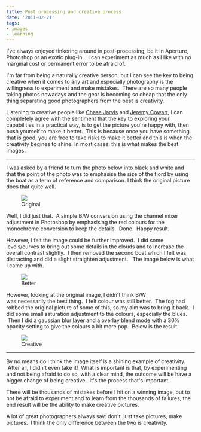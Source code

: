 ```yaml
---
title: Post processing and creative process
date: '2011-02-21'
tags:
- images
- learning
---
```


I've always enjoyed tinkering around in post-processing, be it in Aperture, Photoshop or an exotic plug-in.   I can experiment as much as I like with no marginal cost or permanent error to be afraid of.

I'm far from being a naturally creative person, but I can see the key to being creative when it comes to any art and especially photography is the willingness to experiment and make mistakes.  There are so many people taking photos nowadays and the gear is becoming so cheap that the only thing separating good photographers from the best is creativity.

Listening to creative people like [Chase Jarvis][1] and [Jeremy Cowart][2], I can completely agree with the sentiment that the key to exploring your capabilities in a practical way, is to get the picture you're happy with, then push yourself to make it better.  This is because once you have something that is good, you are free to take risks to make it better and this is when the creativity begines to shine. In most cases, this is what makes the best images.

---- 

I was asked by a friend to turn the photo below into black and white and that the point of the photo was to emphasise the size of the fjord by using the boat as a term of reference and comparison. I think the original picture does that quite well.

<p>
    <figure>
        <img src="/images/2011/02/p4023089_orig.jpg" />
        <figcaption>Original</figcaption>
    </figure>
</p>

Well, I did just that.  A simple B/W conversion using the channel mixer adjustment in Photoshop by emphasising the red colours for the monochrome conversion to keep the details.  Done.  Happy result.

However, I felt the image could be further improved.  I did some levels/curves to bring out some details in the clouds and to increase the overall contrast slightly.  I then removed the second boat which I felt was distracting and did a slight straighten adjustment.   The image below is what I came up with.

<p>
    <figure>
        <img src="/images/2011/02/p4023089_red-bw-v2.jpg" />
        <figcaption>Better</figcaption>
    </figure>
</p>

However, looking at the original image, I didn't think B/W was necessarily the best thing.  I felt colour was still better.  The fog had robbed the original picture of some of this, so my aim was to bring it back.  I did some small saturation adjustment to the colours, especially the blues.  Then I did a gaussian blur layer and a overlay blend mode with a 30% opacity setting to give the colours a bit more pop.  Below is the result.

<p>
    <figure>
        <img src="/images/2011/02/p4023089_colour-copy.jpg" />
        <figcaption>Creative</figcaption>
    </figure>
</p>

---- 

By no means do I think the image itself is a shining example of creativity.  After all, I didn't even take it!  What is important is that, by experimenting and not being afraid to do so, with a clear mind, the outcome will be have a bigger change of being creative.  It's the process that's important.

There will be thousands of mistakes before I hit on a winning image, but to not be afraid to experiment and to learn from the thousands of failures, the end result will be the ability to make creative pictures.

A lot of great photographers always say: don't  just take pictures, make pictures.  I think the only difference between the two is creativity.

[1]:	http://www.chasejarvis.com/
[2]:	http://jeremycowart.com/
[3]:	/images/2011/02/p4023089_orig.jpg
[4]:	/images/2011/02/p4023089_red-bw-v2.jpg
[5]:	/images/2011/02/p4023089_colour-copy.jpg

[image-1]:	/images/2011/02/p4023089_orig.jpg
[image-2]:	/images/2011/02/p4023089_red-bw-v2.jpg
[image-3]:	/images/2011/02/p4023089_colour-copy.jpg